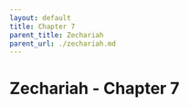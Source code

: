 ```yaml
---
layout: default
title: Chapter 7
parent_title: Zechariah
parent_url: ./zechariah.md
---
```


# Zechariah - Chapter 7
